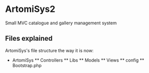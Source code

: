 # ArtomiSys2
Small MVC catalogue and gallery management system

## Files explained

ArtomiSys's file structure the way it is now:

* ArtomiSys
** Controllers
** Libs
** Models
** Views
** config
** Bootstrap.php
